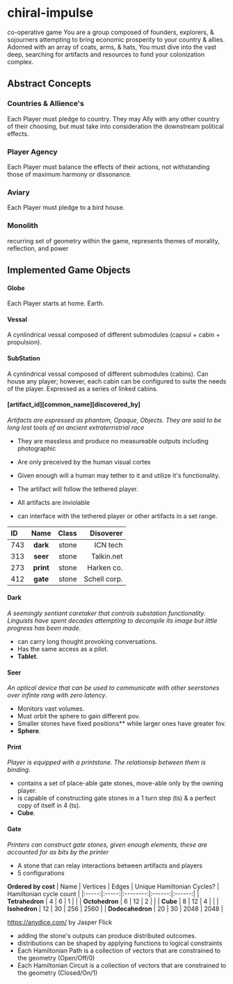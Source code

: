 # chiral-impulse
co-operative game
  You are a group composed of founders, explorers, & sojourners attempting to bring economic prosperity to your country & allies. Adorned with an array of coats, arms, & hats, You must dive into the vast deep, searching for artifacts and resources to fund your colonization complex. 

## Abstract Concepts
### Countries & Allience's
  Each Player must pledge to country. They may Ally with any other country of their choosing, but must take into consideration the downstream political effects. 
### Player Agency
  Each Player must balance the effects of their actions, not withstanding those of maximum harmony or dissonance. 
### Aviary
  Each Player must pledge to a bird house. 
### Monolith 
  recurring set of geometry within the game, represents themes of morality, reflection, and power

## Implemented Game Objects 
#### Globe
  Each Player starts at home. Earth.
#### Vessal
  A cynlindrical vessal composed of different submodules (capsul + cabin + propulsion).
#### SubStation
  A cynlindrical vessal composed of different submodules (cabins). Can house any player; however, each cabin can be configured to suite the needs of the player. Expressed as a series of linked cabins. 

#### [artifact_id][common_name][discovered_by]
_Artifacts are expressed as phantom, Opaque, Objects. They are said to be long lost tools of an ancient extraterristrial race_
- They are massless and produce no measureable outputs including photographic
- Are only preceived by the human visual cortex
- Given enough will a human may tether to it and utilize it's functionality. 
- The artifact will follow the tethered player. 

- All artifacts are inviolable
- can interface with the tethered player or other artifacts in a set range.

[^1]: **bold**
[^1]: `code`  
[^1]: _italic_

  | ID |  Name | Class | Disoverer | 
|:-----|:--------:|------:|------:|
| 743   | **dark** | stone | ICN tech | 
| 313   |  **seer** | stone | Talkin.net |
| 273   | **print** | stone | Harken co. |
| 412   | **gate** | stone | Schell corp. |

#### Dark
  _A seemingly sentiant caretaker that controls substation functionality. Linguists have spent decades attempting to decompile its image but little progress has been made_.
  - can carry long thought provoking conversations.
  - Has the same access as a pilot.
  - **Tablet**.

  #### Seer
  _An optical device that can be used to communicate with other seerstones over infinte rang with zero latency_.  
  - Monitors vast volumes. 
  - Must orbit the sphere to gain different pov.
  - Smaller stones have fixed positions** while larger ones have greater fov.
  - **Sphere**.

  #### Print
  _Player is equipped with a printstone. The relationsip between them is binding_.
  - contains a set of place-able gate stones, move-able only by the owning player.
  - is capable of constructing gate stones in a 1 turn step (ts) & a perfect copy of itself in 4 (ts).
  - **Cube**.

  #### Gate
  _Printers can construct gate stones, given enough elements, these are accounted for as bits by the printer_
   - A stone that can relay interactions between artifacts and players
   - 5 configurations

**Ordered by cost**
 | Name | Vertices | Edges | Unique Hamiltonian Cycles? | Hamiltonian cycle count	|
|:-----:|:-----:|:--------:|:------:|:------:|
| **Tetrahedron** | 4 | 6 | 1 | |
| **Octohedron** | 6 | 12 | 2 | |
| **Cube** | 8 | 12 | 4 | |
| **Isohedron** | 12 | 30 | 256 | 2560 |
| **Dodecahedron** | 20 | 30 | 2048 | 2048 |

https://anydice.com/ by Jasper Flick
  - adding the stone's outputs can produce distributed outcomes.
  - distributions can be shaped by applying functions to logical constraints
  - Each Hamiltonian Path is a collection of vectors that are constrained to the geometry (Open/Off/0)
  - Each Hamiltonian Circuit is a collection of vectors that are constrained to the geometry (Closed/On/1)
```

```




  








